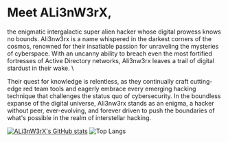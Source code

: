 # Meet ALi3nW3rX,

the enigmatic intergalactic super alien hacker whose digital prowess knows no bounds. Ali3nw3rx is a name whispered in the darkest corners of the cosmos, renowned for their insatiable passion for unraveling the mysteries of cyberspace. With an uncanny ability to breach even the most fortified fortresses of Active Directory networks, Ali3nw3rx leaves a trail of digital stardust in their wake. \

Their quest for knowledge is relentless, as they continually craft cutting-edge red team tools and eagerly embrace every emerging hacking technique that challenges the status quo of cybersecurity. In the boundless expanse of the digital universe, Ali3nw3rx stands as an enigma, a hacker without peer, ever-evolving, and forever driven to push the boundaries of what's possible in the realm of interstellar hacking.

[![ALi3nW3rX's GitHub stats](https://github-readme-stats-mu-amber-71.vercel.app/api?username=ALi3nW3rX&theme=merko&hide=prs)](https://github.com/ALi3nW3rX/github-readme-stats)
![Top Langs](https://github-readme-stats-mu-amber-71.vercel.app/api/top-langs/?username=ALi3nW3rX&layout=compact&theme=merko)



